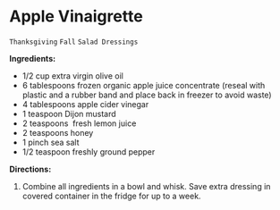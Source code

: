# Apple Vinaigrette

`Thanksgiving` `Fall` `Salad Dressings`

**Ingredients:**

- 1/2 cup extra virgin olive oil
- 6 tablespoons frozen organic apple juice concentrate (reseal with plastic and a rubber band and place back in freezer to avoid waste)
- 4 tablespoons apple cider vinegar
- 1 teaspoon Dijon mustard
- 2 teaspoons  fresh lemon juice
- 2 teaspoons honey
- 1 pinch sea salt
- 1/2 teaspoon freshly ground pepper

**Directions:**

1. Combine all ingredients in a bowl and whisk. Save extra dressing in covered container in the fridge for up to a week.
